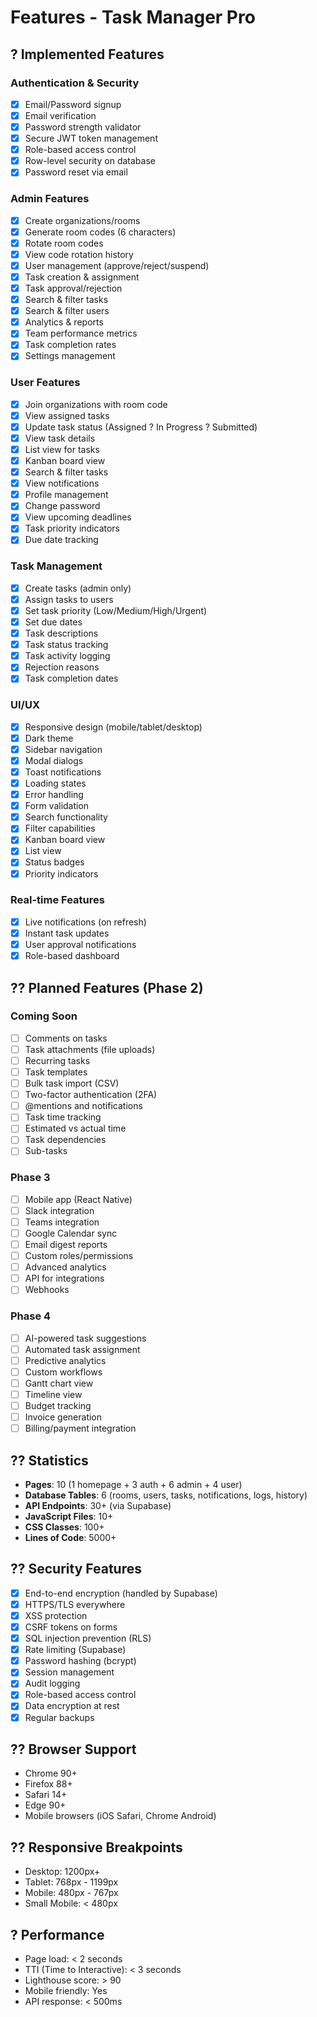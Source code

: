 # Features - Task Manager Pro

## ? Implemented Features

### Authentication & Security
- [x] Email/Password signup
- [x] Email verification
- [x] Password strength validator
- [x] Secure JWT token management
- [x] Role-based access control
- [x] Row-level security on database
- [x] Password reset via email

### Admin Features
- [x] Create organizations/rooms
- [x] Generate room codes (6 characters)
- [x] Rotate room codes
- [x] View code rotation history
- [x] User management (approve/reject/suspend)
- [x] Task creation & assignment
- [x] Task approval/rejection
- [x] Search & filter tasks
- [x] Search & filter users
- [x] Analytics & reports
- [x] Team performance metrics
- [x] Task completion rates
- [x] Settings management

### User Features
- [x] Join organizations with room code
- [x] View assigned tasks
- [x] Update task status (Assigned ? In Progress ? Submitted)
- [x] View task details
- [x] List view for tasks
- [x] Kanban board view
- [x] Search & filter tasks
- [x] View notifications
- [x] Profile management
- [x] Change password
- [x] View upcoming deadlines
- [x] Task priority indicators
- [x] Due date tracking

### Task Management
- [x] Create tasks (admin only)
- [x] Assign tasks to users
- [x] Set task priority (Low/Medium/High/Urgent)
- [x] Set due dates
- [x] Task descriptions
- [x] Task status tracking
- [x] Task activity logging
- [x] Rejection reasons
- [x] Task completion dates

### UI/UX
- [x] Responsive design (mobile/tablet/desktop)
- [x] Dark theme
- [x] Sidebar navigation
- [x] Modal dialogs
- [x] Toast notifications
- [x] Loading states
- [x] Error handling
- [x] Form validation
- [x] Search functionality
- [x] Filter capabilities
- [x] Kanban board view
- [x] List view
- [x] Status badges
- [x] Priority indicators

### Real-time Features
- [x] Live notifications (on refresh)
- [x] Instant task updates
- [x] User approval notifications
- [x] Role-based dashboard

## ?? Planned Features (Phase 2)

### Coming Soon
- [ ] Comments on tasks
- [ ] Task attachments (file uploads)
- [ ] Recurring tasks
- [ ] Task templates
- [ ] Bulk task import (CSV)
- [ ] Two-factor authentication (2FA)
- [ ] @mentions and notifications
- [ ] Task time tracking
- [ ] Estimated vs actual time
- [ ] Task dependencies
- [ ] Sub-tasks

### Phase 3
- [ ] Mobile app (React Native)
- [ ] Slack integration
- [ ] Teams integration
- [ ] Google Calendar sync
- [ ] Email digest reports
- [ ] Custom roles/permissions
- [ ] Advanced analytics
- [ ] API for integrations
- [ ] Webhooks

### Phase 4
- [ ] AI-powered task suggestions
- [ ] Automated task assignment
- [ ] Predictive analytics
- [ ] Custom workflows
- [ ] Gantt chart view
- [ ] Timeline view
- [ ] Budget tracking
- [ ] Invoice generation
- [ ] Billing/payment integration

## ?? Statistics

- **Pages**: 10 (1 homepage + 3 auth + 6 admin + 4 user)
- **Database Tables**: 6 (rooms, users, tasks, notifications, logs, history)
- **API Endpoints**: 30+ (via Supabase)
- **JavaScript Files**: 10+
- **CSS Classes**: 100+
- **Lines of Code**: 5000+

## ?? Security Features

- [x] End-to-end encryption (handled by Supabase)
- [x] HTTPS/TLS everywhere
- [x] XSS protection
- [x] CSRF tokens on forms
- [x] SQL injection prevention (RLS)
- [x] Rate limiting (Supabase)
- [x] Password hashing (bcrypt)
- [x] Session management
- [x] Audit logging
- [x] Role-based access control
- [x] Data encryption at rest
- [x] Regular backups

## ?? Browser Support

- Chrome 90+
- Firefox 88+
- Safari 14+
- Edge 90+
- Mobile browsers (iOS Safari, Chrome Android)

## ?? Responsive Breakpoints

- Desktop: 1200px+
- Tablet: 768px - 1199px
- Mobile: 480px - 767px
- Small Mobile: < 480px

## ? Performance

- Page load: < 2 seconds
- TTI (Time to Interactive): < 3 seconds
- Lighthouse score: > 90
- Mobile friendly: Yes
- API response: < 500ms

